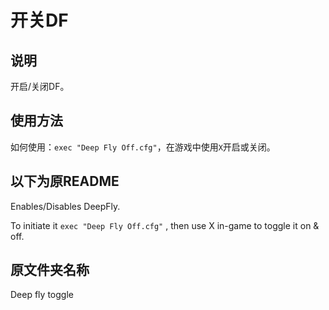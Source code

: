 # 开关DF

## 说明

开启/关闭DF。

## 使用方法

如何使用：`exec "Deep Fly Off.cfg"`，在游戏中使用`X`开启或关闭。

## 以下为原README

Enables/Disables DeepFly.

To initiate it `exec "Deep Fly Off.cfg"` , then use X in-game to toggle it on & off.

## 原文件夹名称
Deep fly toggle